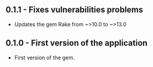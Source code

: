 ## 0.1.1 - Fixes vulnerabilities problems
  * Updates the gem Rake from ~>10.0 to ~>13.0

## 0.1.0 - First version of the application
  * First version of the gem.
